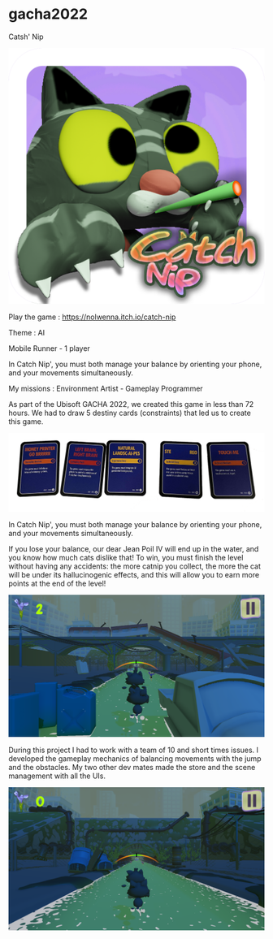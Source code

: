 # gacha2022
Catsh' Nip

![My Image](E2pFrS.png)

Play the game : https://nolwenna.itch.io/catch-nip

Theme : AI

Mobile Runner - 1 player

In Catch Nip', you must both manage your balance by orienting your phone, and your movements simultaneously.

My missions : Environment Artist - Gameplay Programmer

As part of the Ubisoft GACHA 2022, we created this game in less than 72 hours. We had to draw 5 destiny cards (constraints) that led us to create this game.

![My Image](1HE4ev.png)

In Catch Nip', you must both manage your balance by orienting your phone, and your movements simultaneously.

If you lose your balance, our dear Jean Poil IV will end up in the water, and you know how much cats dislike that!
To win, you must finish the level without having any accidents: the more catnip you collect, the more the cat will be under its hallucinogenic effects, 
and this will allow you to earn more points at the end of the level!

![My Image](A9QFgt.png)

During this project I had to work with a team of 10 and short times issues. 
I developed the gameplay mechanics of balancing movements with the jump and the obstacles. 
My two other dev mates made the store and the scene management with all the UIs.

![My Image](70bNY2.png)
